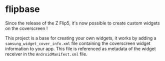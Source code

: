 # flipbase

Since the release of the Z Flip5, it's now possible to create custom widgets on the coverscreen !

This project is a base for creating your own widgets, it works by adding a `samsung_widget_cover_info.xml` file containing the coverscreen widget information to your app. This file is referenced as metadata of the widget receiver in the `AndroidManifest.xml` file.
